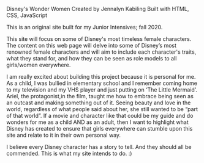 Disney's Wonder Women 
Created by Jennalyn Kabiling 
Built with HTML, CSS, JavaScript

This is an original site built for my Junior Intensives; fall 2020.

This site will focus on some of Disney's most timeless female characters. The content on this web page will delve into some of Disney’s most renowned female characters and will aim to include each character's traits, what they stand for, and how they can be seen as role models to all girls/women everywhere.

I am really excited about building this project because it is personal for me. As a child, I was bullied in elementary school and I remember coming home to my television and my VHS player and just putting on ‘The Little Mermaid’. Ariel, the protagonist,in the film, taught me how to embrace being seen as an outcast and making something out of it. Seeing beauty and love in the world, regardless of what people said about her, she still wanted to be “part of that world”. If a movie and character like that could be my guide and do wonders for me as a child AND as an adult, then I want to highlight what Disney has created to ensure that girls everywhere can stumble upon this site and relate to it in their own personal way. 

I believe every Disney character has a story to tell. And they should all be commended. This is what my site intends to do. :)
